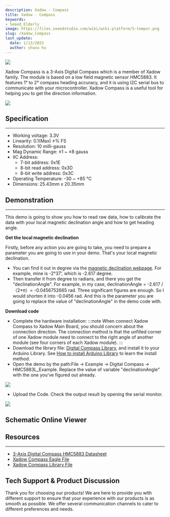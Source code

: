 ```yaml
---
description: Xadow - Compass
title: Xadow - Compass
keywords:
- Seeed_Elderly
image: https://files.seeedstudio.com/wiki/wiki-platform/S-tempor.png
slug: /Xadow_Compass
last_update:
  date: 1/13/2023
  author: shuxu hu
---
```

![](https://files.seeedstudio.com/wiki/Xadow_Compass/img/X_compass_01.jpg)

Xadow Compass is a 3-Axis Digital Compass which is a member of Xadow family. The module is based on a low field magnetic sensor HMC5883. It features 1° to 2° compass heading accuracy, and it is using I2C serial bus to communicate with your microcontroller. Xadow Compass is a useful tool for helping you to get the direction information.

[![](https://files.seeedstudio.com/wiki/Seeed-WiKi/docs/images/300px-Get_One_Now_Banner-ragular.png)](https://www.seeedstudio.com/Xadow-Compass-p-1669.html)

## Specification
---
- Working voltage: 3.3V
- Linearity: 0.1(Max) ±% FS
- Resolution: 10 milli-gauss
- Mag Dynamic Range: ±1 ~ ±8 gauss
- IIC Address:
  - 7-bit address: 0x1E
  - 8-bit read address: 0x3D
  - 8-bit write address: 0x3C
- Operating Temperature: -30 ~ +85 °C
- Dimensions: 25.43mm x 20.35mm

## Demonstration
---
This demo is going to show you how to read raw data, how to calibrate the data with your local magnetic declination angle and how to get heading angle.

**Get the local magnetic declination**

Firstly, before any action you are going to take, you need to prepare a parameter you are going to use in your demo. That's your local magnetic declination.
- You can find it out in degree via the [magnetic declination webpage](http://www.magnetic-declination.com/). For example, mine is -2°37’, which is -2.617 degree.
- Then transfer it from degree to radians, and there you get the "declinationAngle". For example, in my case, declinationAngle = -2.617 / （2*π）= -0.0456752665 rad. Three significant figures are enough. So I would shorten it into -0.0456 rad. And this is the parameter you are going to replace the value of "declinationAngle" in the demo code with.

**Download code**
- Complete the hardware installation:
:::note
    When connect Xadow Compass to Xadow Main Board, you should concern about the connection direction. The connection method is that the unfilled corner of one Xadow module need to connect to the right angle of another module (see four corners of each Xadow module).
:::
- Download the library file: [Digital Compass Library](https://github.com/Seeed-Studio/Grove_3Axis_Digital_Compass), and install it to your Arduino Library. See [How to install Arduino Library](https://wiki.seeedstudio.com/How_to_install_Arduino_Library) to learn the install method.
- Open the demo by the path:File -> Example -> Digital Compass -> HMC5883L_Example. Replace the value of variable "declinationAngle" with the one you've figured out already.

![](https://files.seeedstudio.com/wiki/Xadow_Compass/img/Xadow_Compass_Code.jpg)

- Upload the Code. Check the output result by opening the serial monitor.

![](https://files.seeedstudio.com/wiki/Xadow_Compass/img/Digital_Compass2.jpg)


## Schematic Online Viewer

<div className="altium-ecad-viewer" data-project-src="https://files.seeedstudio.com/wiki/Xadow_Compass/res/Xadow_Compass_Eagle_File.zip" style={{borderRadius: '0px 0px 4px 4px', height: 500, borderStyle: 'solid', borderWidth: 1, borderColor: 'rgb(241, 241, 241)', overflow: 'hidden', maxWidth: 1280, maxHeight: 700, boxSizing: 'border-box'}}>
</div>



## Resources
---
- [3-Axis Digital Compass HMC5883 Datasheet](https://files.seeedstudio.com/wiki/Xadow_Compass/res/HMC5883.pdf)
- [Xadow Compass Eagle File](https://files.seeedstudio.com/wiki/Xadow_Compass/res/Xadow_Compass_Eagle_File.zip)
- [Xadow Compass Library File](https://github.com/Seeed-Studio/Grove_3Axis_Digital_Compass)

## Tech Support & Product Discussion

Thank you for choosing our products! We are here to provide you with different support to ensure that your experience with our products is as smooth as possible. We offer several communication channels to cater to different preferences and needs.

<div class="button_tech_support_container">
<a href="https://forum.seeedstudio.com/" class="button_forum"></a> 
<a href="https://www.seeedstudio.com/contacts" class="button_email"></a>
</div>

<div class="button_tech_support_container">
<a href="https://discord.gg/eWkprNDMU7" class="button_discord"></a> 
<a href="https://github.com/Seeed-Studio/wiki-documents/discussions/69" class="button_discussion"></a>
</div>
